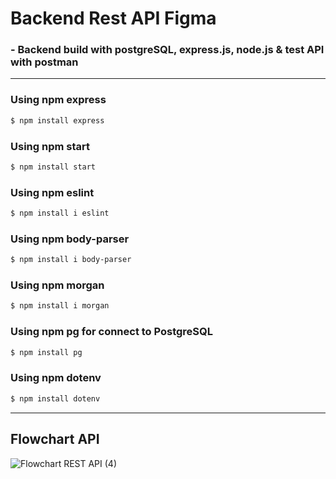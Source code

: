 # Backend Rest API Figma

### - Backend build with postgreSQL, express.js, node.js & test API with postman

-------------

### Using npm express
```bash
$ npm install express
```
### Using npm start
```bash
$ npm install start
```
### Using npm eslint
```bash
$ npm install i eslint
```
### Using npm body-parser
```bash
$ npm install i body-parser
```
### Using npm morgan
```bash
$ npm install i morgan
```
### Using npm pg for connect to PostgreSQL
```bash
$ npm install pg
```
### Using npm dotenv
```bash
$ npm install dotenv
```
-------------

## Flowchart API

![Flowchart REST API (4)](https://user-images.githubusercontent.com/64014794/101320388-42173880-3896-11eb-938c-17f632ce1eca.jpg)
